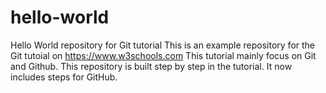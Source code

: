 # hello-world
Hello World repository for Git tutorial
This is an example repository for the Git tutoial on https://www.w3schools.com
This tutorial mainly focus on Git and Github.
This repository is built step by step in the tutorial.
It now includes steps for GitHub.

